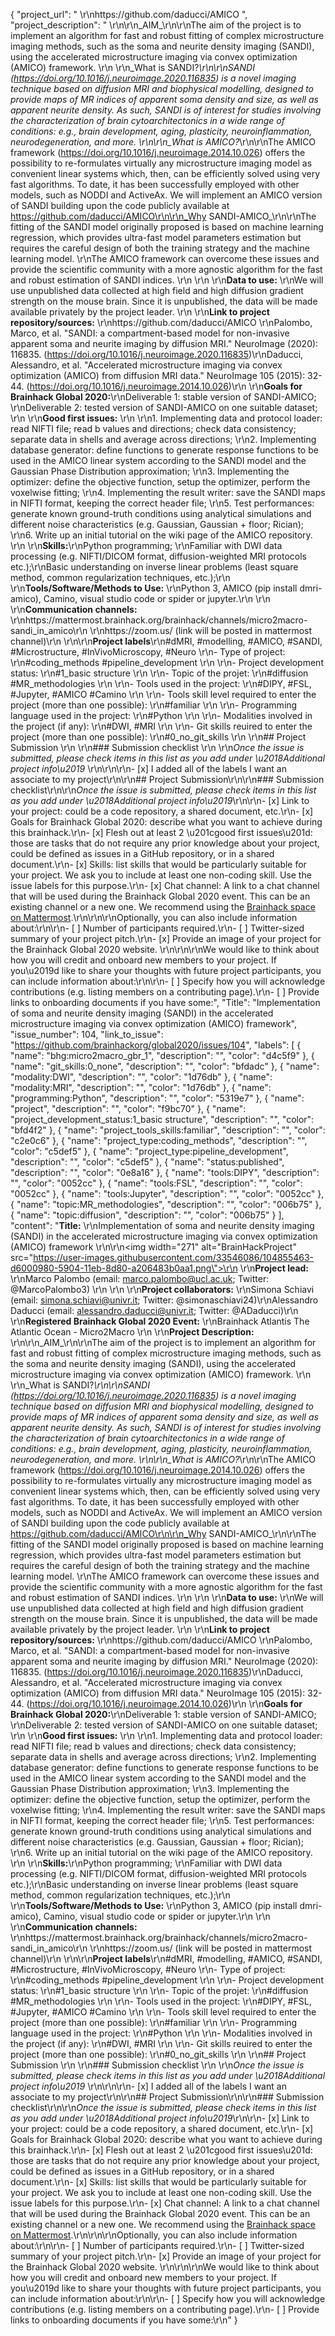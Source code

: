 {
  "project_url": " \r\nhttps://github.com/daducci/AMICO ",
  "project_description": " \r\n\r\n_AIM_\r\n\r\nThe aim of the project is to implement an algorithm for fast and robust fitting of complex microstructure imaging methods, such as the soma and neurite density imaging (SANDI), using the accelerated microstructure imaging via convex optimization (AMICO) framework.  \r\n  \r\n_What is SANDI?_\r\n\r\nSANDI (https://doi.org/10.1016/j.neuroimage.2020.116835) is a novel imaging technique based on diffusion MRI and biophysical modelling, designed to provide maps of MR indices of apparent soma density and size, as well as apparent neurite density. As such, SANDI is of interest for studies involving the characterization of brain cytoarchitectonics in a wide range of conditions: e.g., brain development, aging, plasticity, neuroinflammation, neurodegeneration, and more. \r\n\r\n_What is AMICO?_\r\n\r\nThe AMICO framework (https://doi.org/10.1016/j.neuroimage.2014.10.026) offers the possibility to re-formulates virtually any microstructure imaging model as convenient linear systems which, then, can be efficiently solved using very fast algorithms. To date, it has been successfully employed with other models, such as NODDI and ActiveAx. We will implement an AMICO version of SANDI building upon the code publicly available at https://github.com/daducci/AMICO\r\n\r\n_Why SANDI-AMICO_\r\n\r\nThe fitting of the SANDI model originally proposed is based on machine learning regression, which provides ultra-fast model parameters estimation but requires the careful design of both the training strategy and the machine learning model.  \r\nThe AMICO framework can overcome these issues and provide the scientific community with a more agnostic algorithm for the fast and robust estimation of SANDI indices.  \r\n \r\n \r\n**Data to use:**  \r\nWe will use unpublished data collected at high field and high diffusion gradient strength on the mouse brain. Since it is unpublished, the data will be made available privately by the project leader.  \r\n \r\n**Link to project repository/sources:** \r\nhttps://github.com/daducci/AMICO \r\nPalombo, Marco, et al. \"SANDI: a compartment-based model for non-invasive apparent soma and neurite imaging by diffusion MRI.\" NeuroImage (2020): 116835. (https://doi.org/10.1016/j.neuroimage.2020.116835)\r\nDaducci, Alessandro, et al. \"Accelerated microstructure imaging via convex optimization (AMICO) from diffusion MRI data.\" NeuroImage 105 (2015): 32-44. (https://doi.org/10.1016/j.neuroimage.2014.10.026)\r\n \r\n**Goals for Brainhack Global 2020:**\r\nDeliverable 1: stable version of SANDI-AMICO; \r\nDeliverable 2: tested version of SANDI-AMICO on one suitable dataset; \r\n \r\n**Good first issues:** \r\n \r\n1. Implementing data and protocol loader: read NIFTI file; read b values and directions; check data consistency; separate data in shells and average across directions; \r\n2. Implementing database generator: define functions to generate response functions to be used in the AMICO linear system according to the SANDI model and the Gaussian Phase Distribution approximation; \r\n3. Implementing the optimizer: define the objective function, setup the optimizer, perform the voxelwise fitting; \r\n4. Implementing the result writer: save the SANDI maps in NIFTI format, keeping the correct header file;  \r\n5. Test performances: generate known ground-truth conditions using analytical simulations and different noise characteristics (e.g. Gaussian, Gaussian + floor; Rician); \r\n6. Write up an initial tutorial on the wiki page of the AMICO repository. \r\n \r\n**Skills:**\r\nPython programming; \r\nFamiliar with DWI data processing (e.g. NIFTI/DICOM format, diffusion-weighted MRI protocols etc.);\r\nBasic understanding on inverse linear problems (least square method, common regularization techniques, etc.);\r\n \r\n**Tools/Software/Methods to Use:** \r\nPython 3, AMICO (pip install dmri-amico), Camino, visual studio code or spider or jupyter.\r\n<!-- Add a list of tools/software/methods that are advised to be installed/reviewed ahead of the event to gain a bit of time with the installation of the software, preparation of the environments or describing the methods that will be needed to contribute to this project. Try to think of both coding and non-coding details regarding such to be listed. --> \r\n \r\n**Communication channels:** \r\nhttps://mattermost.brainhack.org/brainhack/channels/micro2macro-sandi_in_amico\r\n<!-- Add links to chat channels in Slack or Mattermost --> \r\nhttps://zoom.us/ (link will be posted in mattermost channel)\r\n<!-- [ ] Video channel: Please write here the communication channel (Zoom, Jitsi, Twitch, or any other platform) you will be using to work collaboratively however please keep them as commented to avoid any public sharing. Once you set up your project Mattermost communication channel, make sure you write the link of the video channel at the header of the Mattermost channel for your attendees to know --> \r\n\r\n**Project labels**\r\n#dMRI, #modelling, #AMICO, #SANDI, #Microstructure, #InVivoMicroscopy, #Neuro \r\n- Type of project: \r\n#coding_methods #pipeline_development \r\n \r\n- Project development status: \r\n#1_basic structure \r\n \r\n- Topic of the projet: \r\n#diffusion #MR_methodologies \r\n \r\n- Tools used in the project: \r\n#DIPY, #FSL, #Jupyter, #AMICO #Camino \r\n \r\n- Tools skill level required to enter the project (more than one possible): \r\n#familiar \r\n \r\n- Programming language used in the project: \r\n#Python \r\n \r\n- Modalities involved in the project (if any): \r\n#DWI, #MRI \r\n \r\n- Git skills reuired to enter the project (more than one possible): \r\n#0_no_git_skills \r\n \r\n## Project Submission \r\n \r\n### Submission checklist \r\n \r\n*Once the issue is submitted, please check items in this list as you add under \u2018Additional project info\u2019* \r\n<!-- Please prepend a hashtag (#) to all of the labels that fit your project, then tick the box below to state you did so (either by adding an 'x' between square brackets or by ticking it after submission). Please make sure that you stick by the labels listed for each topic below, rather than adding any new one, for further actions to work properly on the issue labels.\r\n\r\nE.g. my project is about the modulatory effect of salmon mousse on British supper survival\r\nIn the following list:\r\n```\r\nmeal:\r\nbrunch, supper\r\ntype:\r\nmousse, salmon, squid\r\n```\r\nI'm going to hashtag all of the labels I need my project to be indexed in:\r\n```\r\nmeal:\r\nbrunch, #supper\r\ntype:\r\n#mousse, #salmon, squid\r\n```\r\n\r\nNow the real list (please indicate all of the labels you'd like to add to your project):\r\n\r\n- Type of project:\r\ncoding_methods, data_management, documentation, method_development,\r\n[x]pipeline_development, tutorial_recording, visualization\r\n\r\n- Project development status:\r\n0_concept_no_content, [x]1_basic structure, 2_releases_existing\r\n\r\n- Topic of the projet:\r\nBayesian_approaches, causality, connectome, data_visualisation, deep_learning,\r\ndiffusion, diversity_inclusivity_equality, EEG_EventRelatedResponseModelling,\r\nEEG_source_modelling, Granger_causality, hypothesis_testing, ICA, information_theory,\r\nmachine_learning, MR_methodologies, neural_decoding, neural_encoding, neural_networks,\r\nPCA, physiology, reinforcement_learning, reproducible_scientific_methods, single_neuron_models,\r\nstatistical_modelling, systems_neuroscience, tractography\r\n\r\n- Tools used in the project:\r\nAFNI, ANTs, BIDS, Brainstorm, CPAC, Datalad, DIPY, FieldTrip, fMRIPrep, Freesurfer,\r\nFSL, Jupyter, MNE, MRtrix, Nipype, NWB, SPM\r\n\r\n- Tools skill level required to enter the project (more than one possible):\r\ncomfortable, expert, familiar, no_skills_required\r\n\r\n- Programming language used in the project:\r\nno_programming_involved, C++, containerization, documentation, Java, Julia, Matlab,\r\nPython, R, shell_scripting, Unix_command_line, Web, workflows\r\n\r\n- Modalities involved in the project (if any):\r\nbehavioral, DWI, ECG, ECOG, EEG, eye_tracking, fMRI, fNIRS, MEG, MRI, PET, TDCS, TMS\r\n\r\n- Git skills reuired to enter the project (more than one possible):\r\n0_no_git_skills, 1_commit_push, 2_branches_PRs, 3_continuous_integration\r\n-->\r\n\r\n- [x] I added all of the labels I want an associate to my project\r\n\r\n## Project Submission\r\n\r\n### Submission checklist\r\n\r\n*Once the issue is submitted, please check items in this list as you add under \u2018Additional project info\u2019*\r\n\r\n- [x] Link to your project: could be a code repository, a shared document, etc.\r\n- [x] Goals for Brainhack Global 2020: describe what you want to achieve during this brainhack.\r\n- [x] Flesh out at least 2 \u201cgood first issues\u201d: those are tasks that do not require any prior knowledge about your project, could be defined as issues in a GitHub repository, or in a shared document.\r\n- [x] Skills: list skills that would be particularly suitable for your project. We ask you to include at least one non-coding skill. Use the issue labels for this purpose.\r\n- [x] Chat channel: A link to a chat channel that will be used during the Brainhack Global 2020 event. This can be an existing channel or a new one. We recommend using the [Brainhack space on Mattermost](https://mattermost.brainhack.org/).\r\n<!-- [ ] Video channel: A link to a video channel that will be used during the Brainhack Global 2020 Brainhack. This can be an existing channel or a new one. For instance a [Jitsi meet room](https://meet.jit.si/). **Please, do not make the video channel public in here**: post a message in your chat channel and pin it so that it remains private, you do not get undesired content, and contributors can still have access to it..-->\r\n\r\nOptionally, you can also include information about:\r\n\r\n- [ ] Number of participants required.\r\n- [ ] Twitter-sized summary of your project pitch.\r\n- [x] Provide an image of your project for the Brainhack Global 2020 website. \r\n<!-- You can put an image anywhere in this issue and it will be used to build your project page on the website. -->\r\n\r\nWe would like to think about how you will credit and onboard new members to your project. If you\u2019d like to share your thoughts with future project participants, you can include information about:\r\n\r\n- [ ] Specify how you will acknowledge contributions (e.g. listing members on a contributing page).\r\n- [ ] Provide links to onboarding documents if you have some:",
  "Title": "Implementation of soma and neurite density imaging (SANDI) in the accelerated microstructure imaging via convex optimization (AMICO) framework",
  "issue_number": 104,
  "link_to_issue": "https://github.com/brainhackorg/global2020/issues/104",
  "labels": [
    {
      "name": "bhg:micro2macro_gbr_1",
      "description": "",
      "color": "d4c5f9"
    },
    {
      "name": "git_skills:0_none",
      "description": "",
      "color": "bfdadc"
    },
    {
      "name": "modality:DWI",
      "description": "",
      "color": "1d76db"
    },
    {
      "name": "modality:MRI",
      "description": "",
      "color": "1d76db"
    },
    {
      "name": "programming:Python",
      "description": "",
      "color": "5319e7"
    },
    {
      "name": "project",
      "description": "",
      "color": "f9bc70"
    },
    {
      "name": "project_development_status:1_basic structure",
      "description": "",
      "color": "bfd4f2"
    },
    {
      "name": "project_tools_skills:familiar",
      "description": "",
      "color": "c2e0c6"
    },
    {
      "name": "project_type:coding_methods",
      "description": "",
      "color": "c5def5"
    },
    {
      "name": "project_type:pipeline_development",
      "description": "",
      "color": "c5def5"
    },
    {
      "name": "status:published",
      "description": "",
      "color": "0e8a16"
    },
    {
      "name": "tools:DIPY",
      "description": "",
      "color": "0052cc"
    },
    {
      "name": "tools:FSL",
      "description": "",
      "color": "0052cc"
    },
    {
      "name": "tools:Jupyter",
      "description": "",
      "color": "0052cc"
    },
    {
      "name": "topic:MR_methodologies",
      "description": "",
      "color": "006b75"
    },
    {
      "name": "topic:diffusion",
      "description": "",
      "color": "006b75"
    }
  ],
  "content": "**Title:** \r\nImplementation of soma and neurite density imaging (SANDI) in the accelerated microstructure imaging via convex optimization (AMICO) framework \r\n\r\n<img width=\"271\" alt=\"BrainHackProject\" src=\"https://user-images.githubusercontent.com/33546086/104855463-d6000980-5904-11eb-8d80-a206483b0aa1.png\">\r\n \r\n**Project lead:** \r\nMarco Palombo (email: marco.palombo@ucl.ac.uk; Twitter: @MarcoPalombo3)  \r\n<!-- Add full name (and Twitter and Mattermost handle if possible) of the contact person. --> \r\n \r\n**Project collaborators:** \r\nSimona Schiavi (email: simona.schiavi@univr.it; Twitter: @simonaschiavi24)\r\nAlessandro Daducci (email: alessandro.daducci@univr.it; Twitter: @ADaducci)\r\n \r\n**Registered Brainhack Global 2020 Event:** \r\nBrainhack Atlantis The Atlantic Ocean - Micro2Macro \r\n \r\n**Project Description:** \r\n\r\n_AIM_\r\n\r\nThe aim of the project is to implement an algorithm for fast and robust fitting of complex microstructure imaging methods, such as the soma and neurite density imaging (SANDI), using the accelerated microstructure imaging via convex optimization (AMICO) framework.  \r\n  \r\n_What is SANDI?_\r\n\r\nSANDI (https://doi.org/10.1016/j.neuroimage.2020.116835) is a novel imaging technique based on diffusion MRI and biophysical modelling, designed to provide maps of MR indices of apparent soma density and size, as well as apparent neurite density. As such, SANDI is of interest for studies involving the characterization of brain cytoarchitectonics in a wide range of conditions: e.g., brain development, aging, plasticity, neuroinflammation, neurodegeneration, and more. \r\n\r\n_What is AMICO?_\r\n\r\nThe AMICO framework (https://doi.org/10.1016/j.neuroimage.2014.10.026) offers the possibility to re-formulates virtually any microstructure imaging model as convenient linear systems which, then, can be efficiently solved using very fast algorithms. To date, it has been successfully employed with other models, such as NODDI and ActiveAx. We will implement an AMICO version of SANDI building upon the code publicly available at https://github.com/daducci/AMICO\r\n\r\n_Why SANDI-AMICO_\r\n\r\nThe fitting of the SANDI model originally proposed is based on machine learning regression, which provides ultra-fast model parameters estimation but requires the careful design of both the training strategy and the machine learning model.  \r\nThe AMICO framework can overcome these issues and provide the scientific community with a more agnostic algorithm for the fast and robust estimation of SANDI indices.  \r\n \r\n \r\n**Data to use:**  \r\nWe will use unpublished data collected at high field and high diffusion gradient strength on the mouse brain. Since it is unpublished, the data will be made available privately by the project leader.  \r\n \r\n**Link to project repository/sources:** \r\nhttps://github.com/daducci/AMICO \r\nPalombo, Marco, et al. \"SANDI: a compartment-based model for non-invasive apparent soma and neurite imaging by diffusion MRI.\" NeuroImage (2020): 116835. (https://doi.org/10.1016/j.neuroimage.2020.116835)\r\nDaducci, Alessandro, et al. \"Accelerated microstructure imaging via convex optimization (AMICO) from diffusion MRI data.\" NeuroImage 105 (2015): 32-44. (https://doi.org/10.1016/j.neuroimage.2014.10.026)\r\n \r\n**Goals for Brainhack Global 2020:**\r\nDeliverable 1: stable version of SANDI-AMICO; \r\nDeliverable 2: tested version of SANDI-AMICO on one suitable dataset; \r\n \r\n**Good first issues:** \r\n \r\n1. Implementing data and protocol loader: read NIFTI file; read b values and directions; check data consistency; separate data in shells and average across directions; \r\n2. Implementing database generator: define functions to generate response functions to be used in the AMICO linear system according to the SANDI model and the Gaussian Phase Distribution approximation; \r\n3. Implementing the optimizer: define the objective function, setup the optimizer, perform the voxelwise fitting; \r\n4. Implementing the result writer: save the SANDI maps in NIFTI format, keeping the correct header file;  \r\n5. Test performances: generate known ground-truth conditions using analytical simulations and different noise characteristics (e.g. Gaussian, Gaussian + floor; Rician); \r\n6. Write up an initial tutorial on the wiki page of the AMICO repository. \r\n \r\n**Skills:**\r\nPython programming; \r\nFamiliar with DWI data processing (e.g. NIFTI/DICOM format, diffusion-weighted MRI protocols etc.);\r\nBasic understanding on inverse linear problems (least square method, common regularization techniques, etc.);\r\n \r\n**Tools/Software/Methods to Use:** \r\nPython 3, AMICO (pip install dmri-amico), Camino, visual studio code or spider or jupyter.\r\n<!-- Add a list of tools/software/methods that are advised to be installed/reviewed ahead of the event to gain a bit of time with the installation of the software, preparation of the environments or describing the methods that will be needed to contribute to this project. Try to think of both coding and non-coding details regarding such to be listed. --> \r\n \r\n**Communication channels:** \r\nhttps://mattermost.brainhack.org/brainhack/channels/micro2macro-sandi_in_amico\r\n<!-- Add links to chat channels in Slack or Mattermost --> \r\nhttps://zoom.us/ (link will be posted in mattermost channel)\r\n<!-- [ ] Video channel: Please write here the communication channel (Zoom, Jitsi, Twitch, or any other platform) you will be using to work collaboratively however please keep them as commented to avoid any public sharing. Once you set up your project Mattermost communication channel, make sure you write the link of the video channel at the header of the Mattermost channel for your attendees to know --> \r\n\r\n**Project labels**\r\n#dMRI, #modelling, #AMICO, #SANDI, #Microstructure, #InVivoMicroscopy, #Neuro \r\n- Type of project: \r\n#coding_methods #pipeline_development \r\n \r\n- Project development status: \r\n#1_basic structure \r\n \r\n- Topic of the projet: \r\n#diffusion #MR_methodologies \r\n \r\n- Tools used in the project: \r\n#DIPY, #FSL, #Jupyter, #AMICO #Camino \r\n \r\n- Tools skill level required to enter the project (more than one possible): \r\n#familiar \r\n \r\n- Programming language used in the project: \r\n#Python \r\n \r\n- Modalities involved in the project (if any): \r\n#DWI, #MRI \r\n \r\n- Git skills reuired to enter the project (more than one possible): \r\n#0_no_git_skills \r\n \r\n## Project Submission \r\n \r\n### Submission checklist \r\n \r\n*Once the issue is submitted, please check items in this list as you add under \u2018Additional project info\u2019* \r\n<!-- Please prepend a hashtag (#) to all of the labels that fit your project, then tick the box below to state you did so (either by adding an 'x' between square brackets or by ticking it after submission). Please make sure that you stick by the labels listed for each topic below, rather than adding any new one, for further actions to work properly on the issue labels.\r\n\r\nE.g. my project is about the modulatory effect of salmon mousse on British supper survival\r\nIn the following list:\r\n```\r\nmeal:\r\nbrunch, supper\r\ntype:\r\nmousse, salmon, squid\r\n```\r\nI'm going to hashtag all of the labels I need my project to be indexed in:\r\n```\r\nmeal:\r\nbrunch, #supper\r\ntype:\r\n#mousse, #salmon, squid\r\n```\r\n\r\nNow the real list (please indicate all of the labels you'd like to add to your project):\r\n\r\n- Type of project:\r\ncoding_methods, data_management, documentation, method_development,\r\n[x]pipeline_development, tutorial_recording, visualization\r\n\r\n- Project development status:\r\n0_concept_no_content, [x]1_basic structure, 2_releases_existing\r\n\r\n- Topic of the projet:\r\nBayesian_approaches, causality, connectome, data_visualisation, deep_learning,\r\ndiffusion, diversity_inclusivity_equality, EEG_EventRelatedResponseModelling,\r\nEEG_source_modelling, Granger_causality, hypothesis_testing, ICA, information_theory,\r\nmachine_learning, MR_methodologies, neural_decoding, neural_encoding, neural_networks,\r\nPCA, physiology, reinforcement_learning, reproducible_scientific_methods, single_neuron_models,\r\nstatistical_modelling, systems_neuroscience, tractography\r\n\r\n- Tools used in the project:\r\nAFNI, ANTs, BIDS, Brainstorm, CPAC, Datalad, DIPY, FieldTrip, fMRIPrep, Freesurfer,\r\nFSL, Jupyter, MNE, MRtrix, Nipype, NWB, SPM\r\n\r\n- Tools skill level required to enter the project (more than one possible):\r\ncomfortable, expert, familiar, no_skills_required\r\n\r\n- Programming language used in the project:\r\nno_programming_involved, C++, containerization, documentation, Java, Julia, Matlab,\r\nPython, R, shell_scripting, Unix_command_line, Web, workflows\r\n\r\n- Modalities involved in the project (if any):\r\nbehavioral, DWI, ECG, ECOG, EEG, eye_tracking, fMRI, fNIRS, MEG, MRI, PET, TDCS, TMS\r\n\r\n- Git skills reuired to enter the project (more than one possible):\r\n0_no_git_skills, 1_commit_push, 2_branches_PRs, 3_continuous_integration\r\n-->\r\n\r\n- [x] I added all of the labels I want an associate to my project\r\n\r\n## Project Submission\r\n\r\n### Submission checklist\r\n\r\n*Once the issue is submitted, please check items in this list as you add under \u2018Additional project info\u2019*\r\n\r\n- [x] Link to your project: could be a code repository, a shared document, etc.\r\n- [x] Goals for Brainhack Global 2020: describe what you want to achieve during this brainhack.\r\n- [x] Flesh out at least 2 \u201cgood first issues\u201d: those are tasks that do not require any prior knowledge about your project, could be defined as issues in a GitHub repository, or in a shared document.\r\n- [x] Skills: list skills that would be particularly suitable for your project. We ask you to include at least one non-coding skill. Use the issue labels for this purpose.\r\n- [x] Chat channel: A link to a chat channel that will be used during the Brainhack Global 2020 event. This can be an existing channel or a new one. We recommend using the [Brainhack space on Mattermost](https://mattermost.brainhack.org/).\r\n<!-- [ ] Video channel: A link to a video channel that will be used during the Brainhack Global 2020 Brainhack. This can be an existing channel or a new one. For instance a [Jitsi meet room](https://meet.jit.si/). **Please, do not make the video channel public in here**: post a message in your chat channel and pin it so that it remains private, you do not get undesired content, and contributors can still have access to it..-->\r\n\r\nOptionally, you can also include information about:\r\n\r\n- [ ] Number of participants required.\r\n- [ ] Twitter-sized summary of your project pitch.\r\n- [x] Provide an image of your project for the Brainhack Global 2020 website. \r\n<!-- You can put an image anywhere in this issue and it will be used to build your project page on the website. -->\r\n\r\nWe would like to think about how you will credit and onboard new members to your project. If you\u2019d like to share your thoughts with future project participants, you can include information about:\r\n\r\n- [ ] Specify how you will acknowledge contributions (e.g. listing members on a contributing page).\r\n- [ ] Provide links to onboarding documents if you have some:\r\n"
}